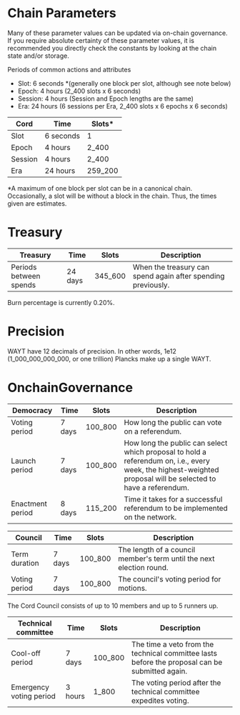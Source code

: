 # Chain Parameters

Many of these parameter values can be updated via on-chain governance. If you require absolute certainty of these parameter values, it is recommended you directly check the constants by looking at the chain state and/or storage.

Periods of common actions and attributes

- Slot: 6 seconds \*(generally one block per slot, although see note below)
- Epoch: 4 hours (2_400 slots x 6 seconds)
- Session: 4 hours (Session and Epoch lengths are the same)
- Era: 24 hours (6 sessions per Era, 2_400 slots x 6 epochs x 6 seconds)

| Cord    | Time      | Slots\* |
| ------- | --------- | ------- |
| Slot    | 6 seconds | 1       |
| Epoch   | 4 hours   | 2_400   |
| Session | 4 hours   | 2_400   |
| Era     | 24 hours  | 259_200 |

\*A maximum of one block per slot can be in a canonical chain. Occasionally, a slot will be without a block in the chain. Thus, the times given are estimates.

# Treasury

| Treasury               | Time    | Slots   | Description                                                  |
| ---------------------- | ------- | ------- | ------------------------------------------------------------ |
| Periods between spends | 24 days | 345_600 | When the treasury can spend again after spending previously. |

Burn percentage is currently 0.20%.

# Precision

WAYT have 12 decimals of precision. In other words, 1e12 (1_000_000_000_000, or one trillion) Plancks make up a single WAYT.

# OnchainGovernance

| Democracy        | Time   | Slots   | Description                                                                                                                                                   |
| ---------------- | ------ | ------- | ------------------------------------------------------------------------------------------------------------------------------------------------------------- |
| Voting period    | 7 days | 100_800 | How long the public can vote on a referendum.                                                                                                                 |
| Launch period    | 7 days | 100_800 | How long the public can select which proposal to hold a referendum on, i.e., every week, the highest-weighted proposal will be selected to have a referendum. |
| Enactment period | 8 days | 115_200 | Time it takes for a successful referendum to be implemented on the network.                                                                                   |

| Council       | Time   | Slots   | Description                                                          |
| ------------- | ------ | ------- | -------------------------------------------------------------------- |
| Term duration | 7 days | 100_800 | The length of a council member's term until the next election round. |
| Voting period | 7 days | 100_800 | The council's voting period for motions.                             |

The Cord Council consists of up to 10 members and up to 5 runners up.

| Technical committee     | Time    | Slots   | Description                                                                                    |
| ----------------------- | ------- | ------- | ---------------------------------------------------------------------------------------------- |
| Cool-off period         | 7 days  | 100_800 | The time a veto from the technical committee lasts before the proposal can be submitted again. |
| Emergency voting period | 3 hours | 1_800   | The voting period after the technical committee expedites voting.                              |
